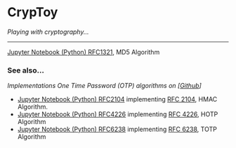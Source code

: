 # CrypToy
_Playing with cryptography..._

----
[Jupyter Notebook (Python) RFC1321](https://nbviewer.jupyter.org/github/lordloh/cryptoy/blob/master/MD5.ipynb), MD5 Algorithm


### See also...

*Implementations One Time Password (OTP) algorithms on [[Github](https://github.com/lordloh/OPT_algorithms/)]*
* [Jupyter Notebook (Python) RFC2104](https://nbviewer.jupyter.org/github/lordloh/OPT_algorithms/blob/master/rfc2104.ipynb) implementing [RFC 2104](https://www.ietf.org/rfc/rfc2104.txt), HMAC Algorithm.
* [Jupyter Notebook (Python) RFC4226](https://nbviewer.jupyter.org/github/lordloh/OPT_algorithms/blob/master/rfc4226.ipynb) implementing [RFC 4226](https://tools.ietf.org/html/rfc4226), HOTP Algorithm
* [Jupyter Notebook (Python) RFC6238](https://nbviewer.jupyter.org/github/lordloh/OPT_algorithms/blob/master/rfc6238.ipynb) implementing [RFC 6238](https://tools.ietf.org/html/rfc6238), TOTP Algorithm
